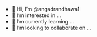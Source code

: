- 👋 Hi, I’m @angadrandhawa1
- 👀 I’m interested in ...
- 🌱 I’m currently learning ...
- 💞️ I’m looking to collaborate on ...

<!---
angadrandhawa1/angadrandhawa1 is a ✨ special ✨ repository because its `README.md` (this file) appears on your GitHub profile.
You can click the Preview link to take a look at your changes.
--->
